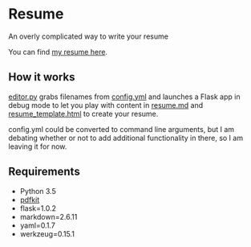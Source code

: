 # Resume
An overly complicated way to write your resume

You can find [my resume here](https://github.com/nateraw/Resume/blob/master/renderings/Nathan_Raw_Resume.pdf).

## How it works
[editor.py](https://github.com/nateraw/Resume/blob/master/editor.py) grabs filenames from [config.yml](https://github.com/nateraw/Resume/blob/master/config.yml) and launches a Flask app in debug mode to let you play with content in [resume.md](https://github.com/nateraw/Resume/blob/master/templates/resume.md) and [resume_template.html](https://github.com/nateraw/Resume/blob/master/templates/resume_template.html) to create your resume.

config.yml could be converted to command line arguments, but I am debating whether or not to add additional functionality in there, so I am leaving it for now. 
## Requirements
 - Python 3.5
 - [pdfkit](https://github.com/JazzCore/python-pdfkit)
 - flask=1.0.2
 - markdown=2.6.11
 - yaml=0.1.7
 - werkzeug=0.15.1
